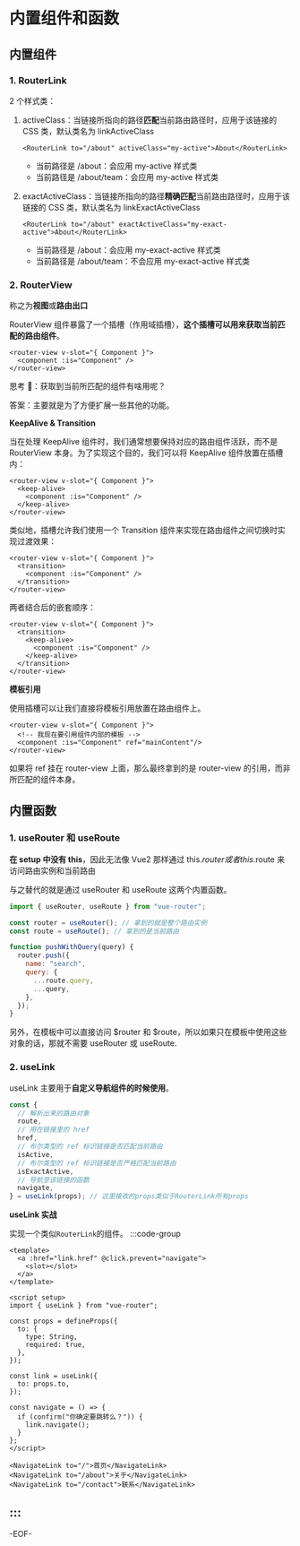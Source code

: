 # 内置组件和函数

## 内置组件

### **1. RouterLink**

2 个样式类：

1. activeClass：当链接所指向的路径**匹配**当前路由路径时，应用于该链接的 CSS 类，默认类名为 linkActiveClass

   ```vue
   <RouterLink to="/about" activeClass="my-active">About</RouterLink>
   ```

   - 当前路径是 /about：会应用 my-active 样式类
   - 当前路径是 /about/team：会应用 my-active 样式类

2. exactActiveClass：当链接所指向的路径**精确匹配**当前路由路径时，应用于该链接的 CSS 类，默认类名为 linkExactActiveClass

   ```vue
   <RouterLink to="/about" exactActiveClass="my-exact-active">About</RouterLink>
   ```

   - 当前路径是 /about：会应用 my-exact-active 样式类
   - 当前路径是 /about/team：不会应用 my-exact-active 样式类

### **2. RouterView**

称之为**视图**或**路由出口**

RouterView 组件暴露了一个插槽（作用域插槽），**这个插槽可以用来获取当前匹配的路由组件**。

```vue
<router-view v-slot="{ Component }">
  <component :is="Component" />
</router-view>
```

思考 🤔：获取到当前所匹配的组件有啥用呢？

答案：主要就是为了方便扩展一些其他的功能。

**KeepAlive & Transition**

当在处理 KeepAlive 组件时，我们通常想要保持对应的路由组件活跃，而不是 RouterView 本身。为了实现这个目的，我们可以将 KeepAlive 组件放置在插槽内：

```vue
<router-view v-slot="{ Component }">
  <keep-alive>
    <component :is="Component" />
  </keep-alive>
</router-view>
```

类似地，插槽允许我们使用一个 Transition 组件来实现在路由组件之间切换时实现过渡效果：

```vue
<router-view v-slot="{ Component }">
  <transition>
    <component :is="Component" />
  </transition>
</router-view>
```

两者结合后的嵌套顺序：

```vue
<router-view v-slot="{ Component }">
  <transition>
    <keep-alive>
      <component :is="Component" />
    </keep-alive>
  </transition>
</router-view>
```

**模板引用**

使用插槽可以让我们直接将模板引用放置在路由组件上。

```vue
<router-view v-slot="{ Component }">
  <!-- 我现在要引用组件内部的模板 -->
  <component :is="Component" ref="mainContent"/>
</router-view>
```

如果将 ref 挂在 router-view 上面，那么最终拿到的是 router-view 的引用，而非所匹配的组件本身。

## 内置函数

### **1. useRouter 和 useRoute**

**在 setup 中没有 this**，因此无法像 Vue2 那样通过 this.$router 或者 this.$route 来访问路由实例和当前路由

与之替代的就是通过 useRouter 和 useRoute 这两个内置函数。

```js
import { useRouter, useRoute } from "vue-router";

const router = useRouter(); // 拿到的就是整个路由实例
const route = useRoute(); // 拿到的是当前路由

function pushWithQuery(query) {
  router.push({
    name: "search",
    query: {
      ...route.query,
      ...query,
    },
  });
}
```

另外，在模板中可以直接访问 $router 和 $route，所以如果只在模板中使用这些对象的话，那就不需要 useRouter 或 useRoute.

### **2. useLink**

useLink 主要用于**自定义导航组件的时候使用**。

```js
const {
  // 解析出来的路由对象
  route,
  // 用在链接里的 href
  href,
  // 布尔类型的 ref 标识链接是否匹配当前路由
  isActive,
  // 布尔类型的 ref 标识链接是否严格匹配当前路由
  isExactActive,
  // 导航至该链接的函数
  navigate,
} = useLink(props); // 这里接收的props类似于RouterLink所有props
```

**useLink 实战**

实现一个类似`RouterLink`的组件。
:::code-group

```vue [NavigationLink.vue]
<template>
  <a :href="link.href" @click.prevent="navigate">
    <slot></slot>
  </a>
</template>

<script setup>
import { useLink } from "vue-router";

const props = defineProps({
  to: {
    type: String,
    required: true,
  },
});

const link = useLink({
  to: props.to,
});

const navigate = () => {
  if (confirm("你确定要跳转么？")) {
    link.navigate();
  }
};
</script>
```

```vue [使用]
<NavigateLink to="/">首页</NavigateLink>
<NavigateLink to="/about">关于</NavigateLink>
<NavigateLink to="/contact">联系</NavigateLink>
```

## :::

-EOF-
